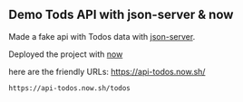 ## Demo Tods API with json-server & now

Made a fake api with Todos data with [json-server](https://github.com/typicode/json-server). 

Deployed the project with [now](https://zeit.co/now)

here are the friendly URLs: 
    https://api-todos.now.sh/

    https://api-todos.now.sh/todos